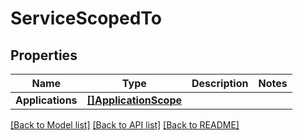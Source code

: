 # ServiceScopedTo

## Properties

Name | Type | Description | Notes
------------ | ------------- | ------------- | -------------
**Applications** | [**[]ApplicationScope**](ApplicationScope.md) |  | 

[[Back to Model list]](../README.md#documentation-for-models) [[Back to API list]](../README.md#documentation-for-api-endpoints) [[Back to README]](../README.md)


